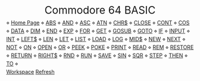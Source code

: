 
<head>
<style>
@import url("./style/c64.css");
a {
    display : inline-block;
    margin-top : 5px !important;
}
header {
    margin : 0;
    padding : 0;
    width : 100%;
    height : 42px;
    line-height : 44px;
    font-size : 28px;
}
</style>
<script>
document.title = "Commodore 64 BASIC";
</script>
</head>

<header>
Commodore 64 BASIC
</header>

<main>
<nav>
⋄ <a href="https://www.c64-wiki.com/wiki/Main_Page">Home Page</a>
⋄ <a href="https://www.c64-wiki.com/wiki/ABS">ABS</a>
⋄ <a href="https://www.c64-wiki.com/wiki/AND_(BASIC)">AND</a>
⋄ <a href="https://www.c64-wiki.com/wiki/ASC">ASC</a>
⋄ <a href="https://www.c64-wiki.com/wiki/ATN">ATN</a>
⋄ <a href="https://www.c64-wiki.com/wiki/CHR$">CHR$</a>
⋄ <a href="https://www.c64-wiki.com/wiki/CLOSE">CLOSE</a>
⋄ <a href="https://www.c64-wiki.com/wiki/CONT">CONT</a>
⋄ <a href="https://www.c64-wiki.com/wiki/COS">COS</a>
⋄ <a href="https://www.c64-wiki.com/wiki/DATA">DATA</a>
⋄ <a href="https://www.c64-wiki.com/wiki/DIM">DIM</a>
⋄ <a href="https://www.c64-wiki.com/wiki/END">END</a>
⋄ <a href="https://www.c64-wiki.com/wiki/EXP">EXP</a>
⋄ <a href="https://www.c64-wiki.com/wiki/FOR">FOR</a>
⋄ <a href="https://www.c64-wiki.com/wiki/GET">GET</a>
⋄ <a href="https://www.c64-wiki.com/wiki/GOSUB">GOSUB</a>
⋄ <a href="https://www.c64-wiki.com/wiki/GOTO">GOTO</a>
⋄ <a href="https://www.c64-wiki.com/wiki/IF">IF</a>
⋄ <a href="https://www.c64-wiki.com/wiki/INPUT">INPUT</a>
⋄ <a href="https://www.c64-wiki.com/wiki/INT">INT</a>
⋄ <a href="https://www.c64-wiki.com/wiki/LEFT$">LEFT$</a>
⋄ <a href="https://www.c64-wiki.com/wiki/LEN">LEN</a>
⋄ <a href="https://www.c64-wiki.com/wiki/LET">LET</a>
⋄ <a href="https://www.c64-wiki.com/wiki/LIST">LIST</a>
⋄ <a href="https://www.c64-wiki.com/wiki/LOAD">LOAD</a>
⋄ <a href="https://www.c64-wiki.com/wiki/LOG">LOG</a>
⋄ <a href="https://www.c64-wiki.com/wiki/MID$">MID$</a>
⋄ <a href="https://www.c64-wiki.com/wiki/NEW">NEW</a>
⋄ <a href="https://www.c64-wiki.com/wiki/NEXT">NEXT</a>
⋄ <a href="https://www.c64-wiki.com/wiki/NOT">NOT</a>
⋄ <a href="https://www.c64-wiki.com/wiki/ON">ON</a>
⋄ <a href="https://www.c64-wiki.com/wiki/OPEN">OPEN</a>
⋄ <a href="https://www.c64-wiki.com/wiki/OR">OR</a>
⋄ <a href="https://www.c64-wiki.com/wiki/PEEK">PEEK</a>
⋄ <a href="https://www.c64-wiki.com/wiki/POKE">POKE</a>
⋄ <a href="https://www.c64-wiki.com/wiki/PRINT">PRINT</a>
⋄ <a href="https://www.c64-wiki.com/wiki/READ">READ</a>
⋄ <a href="https://www.c64-wiki.com/wiki/REM">REM</a>
⋄ <a href="https://www.c64-wiki.com/wiki/RESTORE_(BASIC)">RESTORE</a>
⋄ <a href="https://www.c64-wiki.com/wiki/RETURN">RETURN</a>
⋄ <a href="https://www.c64-wiki.com/wiki/RIGHT$">RIGHT$</a>
⋄ <a href="https://www.c64-wiki.com/wiki/RND">RND</a>
⋄ <a href="https://www.c64-wiki.com/wiki/RUN_(BASIC)">RUN</a>
⋄ <a href="https://www.c64-wiki.com/wiki/SAVE">SAVE</a>
⋄ <a href="https://www.c64-wiki.com/wiki/SIN">SIN</a>
⋄ <a href="https://www.c64-wiki.com/wiki/SQR">SQR</a>
⋄ <a href="https://www.c64-wiki.com/wiki/STEP">STEP</a>
⋄ <a href="https://www.c64-wiki.com/wiki/THEN">THEN</a>
⋄ <a href="https://www.c64-wiki.com/wiki/TO">TO</a>
⋄ 
</nav>
</main>

<footer>
<nav>
<a href="./">Workspace</a>
<a href="http://dave-tower/mathadesic/c64-basic.html">Refresh</a>
</nav>
</footer>


<script>
const keywordDoc = `
⋄ Home Page
⋄ ABS
⋄ AND
⋄ ASC
⋄ ATN
⋄ CHR$
⋄ CLOSE
⋄ CONT
⋄ COS
⋄ DATA
⋄ DIM
⋄ END
⋄ EXP
⋄ FOR
⋄ GET
⋄ GOSUB
⋄ GOTO
⋄ IF
⋄ INPUT
⋄ INT
⋄ LEFT$
⋄ LEN
⋄ LET
⋄ LIST
⋄ LOAD
⋄ LOG
⋄ MID$
⋄ NEW
⋄ NEXT
⋄ NOT
⋄ ON
⋄ OPEN
⋄ OR
⋄ PEEK
⋄ POKE
⋄ PRINT
⋄ READ
⋄ REM
⋄ RESTORE
⋄ RETURN
⋄ RIGHT$
⋄ RND
⋄ RUN
⋄ SAVE
⋄ SIN
⋄ SQR
⋄ STEP
⋄ THEN
⋄ TO
`;
</script>

<script>
function keywordList() {
    const RS = "\n";
    return keywordsDoc.split( RS )
        .map( s => s.trim() )
        .filter( s => ( !! s ) );
}
</script>

<script>
function inspectKeywords() {
    console.group( "C64 BASIC Keywords" );
    console.table( keywordList() );
    console.groupEnd();
}
</script>

<script>
const C64 = {
    cdoc : keywordsDoc ,
    list : keywordList ,
    inspect : inspectKeywords
};
</script>

<script>
console.log( "🧙", "Use C64 for accessor" );
</script>

